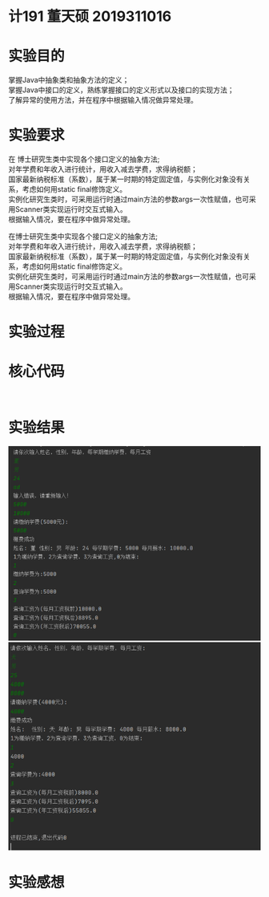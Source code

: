 # 计191 董天硕 2019311016
# 实验目的
掌握Java中抽象类和抽象方法的定义；  
掌握Java中接口的定义，熟练掌握接口的定义形式以及接口的实现方法；  
了解异常的使用方法，并在程序中根据输入情况做异常处理。  
# 实验要求
在 博士研究生类中实现各个接口定义的抽象方法;  
对年学费和年收入进行统计，用收入减去学费，求得纳税额；  
国家最新纳税标准（系数），属于某一时期的特定固定值，与实例化对象没有关系，考虑如何用static  final修饰定义。  
实例化研究生类时，可采用运行时通过main方法的参数args一次性赋值，也可采用Scanner类实现运行时交互式输入。  
根据输入情况，要在程序中做异常处理。  

在博士研究生类中实现各个接口定义的抽象方法;  
对年学费和年收入进行统计，用收入减去学费，求得纳税额；  
国家最新纳税标准（系数），属于某一时期的特定固定值，与实例化对象没有关系，考虑如何用static  final修饰定义。  
实例化研究生类时，可采用运行时通过main方法的参数args一次性赋值，也可采用Scanner类实现运行时交互式输入。  
根据输入情况，要在程序中做异常处理。  
# 实验过程
# 核心代码
```

```
```

```
# 实验结果
![实验结果截图](https://github.com/dongtianshuo/dongtianshuo4/blob/main/Snipaste_2020-11-03_16-47-42.png)
![实验结果截图](https://github.com/dongtianshuo/dongtianshuo4/blob/main/Snipaste_2020-11-03_16-47-51.png)
# 实验感想
